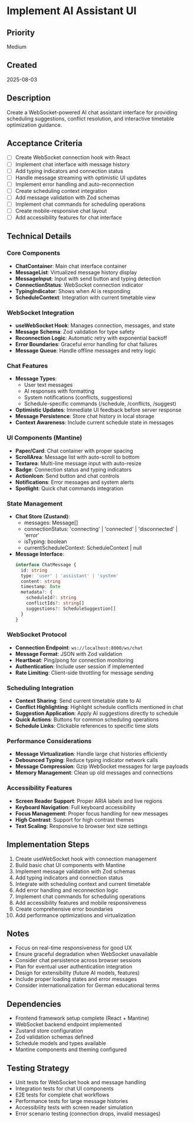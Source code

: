 # Implement AI Assistant UI

## Priority
Medium

## Created
2025-08-03

## Description
Create a WebSocket-powered AI chat assistant interface for providing scheduling suggestions, conflict resolution, and interactive timetable optimization guidance.

## Acceptance Criteria
- [ ] Create WebSocket connection hook with React
- [ ] Implement chat interface with message history
- [ ] Add typing indicators and connection status
- [ ] Handle message streaming with optimistic UI updates
- [ ] Implement error handling and auto-reconnection
- [ ] Create scheduling context integration
- [ ] Add message validation with Zod schemas
- [ ] Implement chat commands for scheduling operations
- [ ] Create mobile-responsive chat layout
- [ ] Add accessibility features for chat interface

## Technical Details

### Core Components
- **ChatContainer**: Main chat interface container
- **MessageList**: Virtualized message history display
- **MessageInput**: Input with send button and typing detection
- **ConnectionStatus**: WebSocket connection indicator
- **TypingIndicator**: Shows when AI is responding
- **ScheduleContext**: Integration with current timetable view

### WebSocket Integration
- **useWebSocket Hook**: Manages connection, messages, and state
- **Message Schema**: Zod validation for type safety
- **Reconnection Logic**: Automatic retry with exponential backoff
- **Error Boundaries**: Graceful error handling for chat failures
- **Message Queue**: Handle offline messages and retry logic

### Chat Features
- **Message Types**: 
  - User text messages
  - AI responses with formatting
  - System notifications (conflicts, suggestions)
  - Schedule-specific commands (/schedule, /conflicts, /suggest)
- **Optimistic Updates**: Immediate UI feedback before server response
- **Message Persistence**: Store chat history in local storage
- **Context Awareness**: Include current schedule state in messages

### UI Components (Mantine)
- **Paper/Card**: Chat container with proper spacing
- **ScrollArea**: Message list with auto-scroll to bottom
- **Textarea**: Multi-line message input with auto-resize
- **Badge**: Connection status and typing indicators
- **ActionIcon**: Send button and chat controls
- **Notifications**: Error messages and system alerts
- **Spotlight**: Quick chat commands integration

### State Management
- **Chat Store (Zustand)**:
  - messages: Message[]
  - connectionStatus: 'connecting' | 'connected' | 'disconnected' | 'error'
  - isTyping: boolean
  - currentScheduleContext: ScheduleContext | null
- **Message Interface**:
  ```typescript
  interface ChatMessage {
    id: string
    type: 'user' | 'assistant' | 'system'
    content: string
    timestamp: Date
    metadata?: {
      scheduleId?: string
      conflictIds?: string[]
      suggestions?: ScheduleSuggestion[]
    }
  }
  ```

### WebSocket Protocol
- **Connection Endpoint**: `ws://localhost:8000/ws/chat`
- **Message Format**: JSON with Zod validation
- **Heartbeat**: Ping/pong for connection monitoring
- **Authentication**: Include user session if implemented
- **Rate Limiting**: Client-side throttling for message sending

### Scheduling Integration
- **Context Sharing**: Send current timetable state to AI
- **Conflict Highlighting**: Highlight schedule conflicts mentioned in chat
- **Suggestion Application**: Apply AI suggestions directly to schedule
- **Quick Actions**: Buttons for common scheduling operations
- **Schedule Links**: Clickable references to specific time slots

### Performance Considerations
- **Message Virtualization**: Handle large chat histories efficiently
- **Debounced Typing**: Reduce typing indicator network calls
- **Message Compression**: Gzip WebSocket messages for large payloads
- **Memory Management**: Clean up old messages and connections

### Accessibility Features
- **Screen Reader Support**: Proper ARIA labels and live regions
- **Keyboard Navigation**: Full keyboard accessibility
- **Focus Management**: Proper focus handling for new messages
- **High Contrast**: Support for high contrast themes
- **Text Scaling**: Responsive to browser text size settings

## Implementation Steps
1. Create useWebSocket hook with connection management
2. Build basic chat UI components with Mantine
3. Implement message validation with Zod schemas
4. Add typing indicators and connection status
5. Integrate with scheduling context and current timetable
6. Add error handling and reconnection logic
7. Implement chat commands for scheduling operations
8. Add accessibility features and mobile responsiveness
9. Create comprehensive error boundaries
10. Add performance optimizations and virtualization

## Notes
- Focus on real-time responsiveness for good UX
- Ensure graceful degradation when WebSocket unavailable
- Consider chat persistence across browser sessions
- Plan for eventual user authentication integration
- Design for extensibility (future AI models, features)
- Include proper loading states and error messages
- Consider internationalization for German educational terms

## Dependencies
- Frontend framework setup complete (React + Mantine)
- WebSocket backend endpoint implemented
- Zustand store configuration
- Zod validation schemas defined
- Schedule models and types available
- Mantine components and theming configured

## Testing Strategy
- Unit tests for WebSocket hook and message handling
- Integration tests for chat UI components
- E2E tests for complete chat workflows
- Performance tests for large message histories
- Accessibility tests with screen reader simulation
- Error scenario testing (connection drops, invalid messages)
